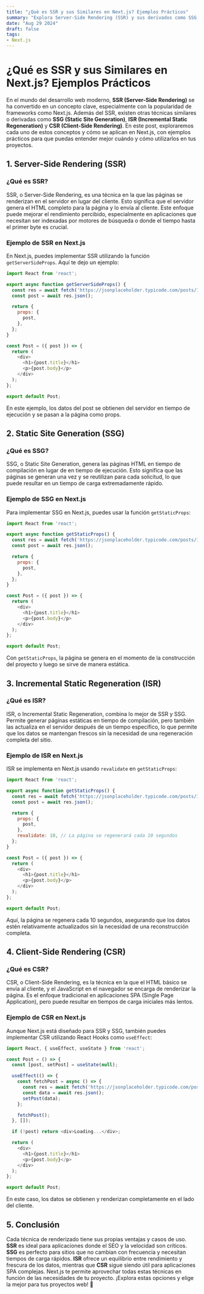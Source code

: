 ```yaml
---
title: "¿Qué es SSR y sus Similares en Next.js? Ejemplos Prácticos"
summary: "Explora Server-Side Rendering (SSR) y sus derivados como SSG, ISR y CSR, con ejemplos prácticos en Next.js para entender cómo y cuándo usarlos."
date: "Aug 29 2024"
draft: false
tags:
- Next.js
---
```


# ¿Qué es SSR y sus Similares en Next.js? Ejemplos Prácticos

En el mundo del desarrollo web moderno, **SSR (Server-Side Rendering)** se ha convertido en un concepto clave, especialmente con la popularidad de frameworks como Next.js. Además del SSR, existen otras técnicas similares o derivadas como **SSG (Static Site Generation)**, **ISR (Incremental Static Regeneration)** y **CSR (Client-Side Rendering)**. En este post, exploraremos cada uno de estos conceptos y cómo se aplican en Next.js, con ejemplos prácticos para que puedas entender mejor cuándo y cómo utilizarlos en tus proyectos.

## 1. **Server-Side Rendering (SSR)**

### ¿Qué es SSR?

SSR, o Server-Side Rendering, es una técnica en la que las páginas se renderizan en el servidor en lugar del cliente. Esto significa que el servidor genera el HTML completo para la página y lo envía al cliente. Este enfoque puede mejorar el rendimiento percibido, especialmente en aplicaciones que necesitan ser indexadas por motores de búsqueda o donde el tiempo hasta el primer byte es crucial.

### Ejemplo de SSR en Next.js

En Next.js, puedes implementar SSR utilizando la función `getServerSideProps`. Aquí te dejo un ejemplo:

```javascript
import React from 'react';

export async function getServerSideProps() {
  const res = await fetch('https://jsonplaceholder.typicode.com/posts/1');
  const post = await res.json();

  return {
    props: {
      post,
    },
  };
}

const Post = ({ post }) => {
  return (
    <div>
      <h1>{post.title}</h1>
      <p>{post.body}</p>
    </div>
  );
};

export default Post;
```

En este ejemplo, los datos del post se obtienen del servidor en tiempo de ejecución y se pasan a la página como props.

## 2. **Static Site Generation (SSG)**

### ¿Qué es SSG?

SSG, o Static Site Generation, genera las páginas HTML en tiempo de compilación en lugar de en tiempo de ejecución. Esto significa que las páginas se generan una vez y se reutilizan para cada solicitud, lo que puede resultar en un tiempo de carga extremadamente rápido.

### Ejemplo de SSG en Next.js

Para implementar SSG en Next.js, puedes usar la función `getStaticProps`:

```javascript
import React from 'react';

export async function getStaticProps() {
  const res = await fetch('https://jsonplaceholder.typicode.com/posts/1');
  const post = await res.json();

  return {
    props: {
      post,
    },
  };
}

const Post = ({ post }) => {
  return (
    <div>
      <h1>{post.title}</h1>
      <p>{post.body}</p>
    </div>
  );
};

export default Post;
```

Con `getStaticProps`, la página se genera en el momento de la construcción del proyecto y luego se sirve de manera estática.

## 3. **Incremental Static Regeneration (ISR)**

### ¿Qué es ISR?

ISR, o Incremental Static Regeneration, combina lo mejor de SSR y SSG. Permite generar páginas estáticas en tiempo de compilación, pero también las actualiza en el servidor después de un tiempo específico, lo que permite que los datos se mantengan frescos sin la necesidad de una regeneración completa del sitio.

### Ejemplo de ISR en Next.js

ISR se implementa en Next.js usando `revalidate` en `getStaticProps`:

```javascript
import React from 'react';

export async function getStaticProps() {
  const res = await fetch('https://jsonplaceholder.typicode.com/posts/1');
  const post = await res.json();

  return {
    props: {
      post,
    },
    revalidate: 10, // La página se regenerará cada 10 segundos
  };
}

const Post = ({ post }) => {
  return (
    <div>
      <h1>{post.title}</h1>
      <p>{post.body}</p>
    </div>
  );
};

export default Post;
```

Aquí, la página se regenera cada 10 segundos, asegurando que los datos estén relativamente actualizados sin la necesidad de una reconstrucción completa.

## 4. **Client-Side Rendering (CSR)**

### ¿Qué es CSR?

CSR, o Client-Side Rendering, es la técnica en la que el HTML básico se envía al cliente, y el JavaScript en el navegador se encarga de renderizar la página. Es el enfoque tradicional en aplicaciones SPA (Single Page Application), pero puede resultar en tiempos de carga iniciales más lentos.

### Ejemplo de CSR en Next.js

Aunque Next.js está diseñado para SSR y SSG, también puedes implementar CSR utilizando React Hooks como `useEffect`:

```javascript
import React, { useEffect, useState } from 'react';

const Post = () => {
  const [post, setPost] = useState(null);

  useEffect(() => {
    const fetchPost = async () => {
      const res = await fetch('https://jsonplaceholder.typicode.com/posts/1');
      const data = await res.json();
      setPost(data);
    };

    fetchPost();
  }, []);

  if (!post) return <div>Loading...</div>;

  return (
    <div>
      <h1>{post.title}</h1>
      <p>{post.body}</p>
    </div>
  );
};

export default Post;
```

En este caso, los datos se obtienen y renderizan completamente en el lado del cliente.

## 5. **Conclusión**

Cada técnica de renderizado tiene sus propias ventajas y casos de uso. **SSR** es ideal para aplicaciones donde el SEO y la velocidad son críticos. **SSG** es perfecto para sitios que no cambian con frecuencia y necesitan tiempos de carga rápidos. **ISR** ofrece un equilibrio entre rendimiento y frescura de los datos, mientras que **CSR** sigue siendo útil para aplicaciones SPA complejas. Next.js te permite aprovechar todas estas técnicas en función de las necesidades de tu proyecto. ¡Explora estas opciones y elige la mejor para tus proyectos web! 🚀
```
